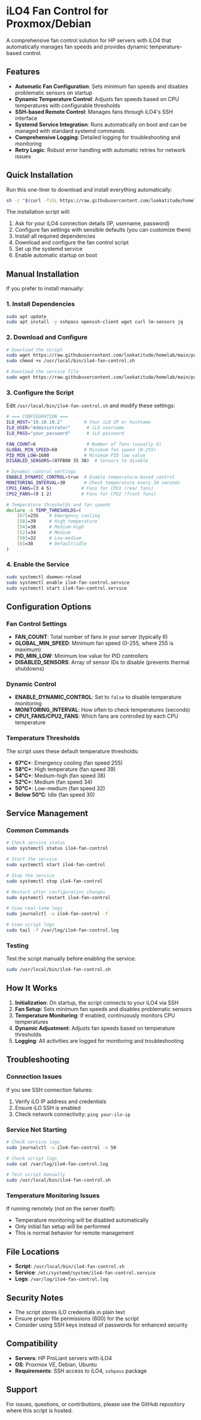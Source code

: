 # iLO4 Fan Control for Proxmox/Debian

A comprehensive fan control solution for HP servers with iLO4 that automatically manages fan speeds and provides dynamic temperature-based control.

## Features

- **Automatic Fan Configuration**: Sets minimum fan speeds and disables problematic sensors on startup
- **Dynamic Temperature Control**: Adjusts fan speeds based on CPU temperatures with configurable thresholds
- **SSH-based Remote Control**: Manages fans through iLO4's SSH interface
- **Systemd Service Integration**: Runs automatically on boot and can be managed with standard systemd commands
- **Comprehensive Logging**: Detailed logging for troubleshooting and monitoring
- **Retry Logic**: Robust error handling with automatic retries for network issues

## Quick Installation

Run this one-liner to download and install everything automatically:

```bash
sh -c "$(curl -fsSL https://raw.githubusercontent.com/lookatitude/homelab/main/proxmox/ilo4/install.sh)"
```

The installation script will:
1. Ask for your iLO4 connection details (IP, username, password)
2. Configure fan settings with sensible defaults (you can customize them)
3. Install all required dependencies
4. Download and configure the fan control script
5. Set up the systemd service
6. Enable automatic startup on boot

## Manual Installation

If you prefer to install manually:

### 1. Install Dependencies

```bash
sudo apt update
sudo apt install -y sshpass openssh-client wget curl lm-sensors jq
```

### 2. Download and Configure

```bash
# Download the script
sudo wget https://raw.githubusercontent.com/lookatitude/homelab/main/proxmox/ilo4/ilo4-fan-control.sh -O /usr/local/bin/ilo4-fan-control.sh
sudo chmod +x /usr/local/bin/ilo4-fan-control.sh

# Download the service file
sudo wget https://raw.githubusercontent.com/lookatitude/homelab/main/proxmox/ilo4/ilo4-fan-control.service -O /etc/systemd/system/ilo4-fan-control.service
```

### 3. Configure the Script

Edit `/usr/local/bin/ilo4-fan-control.sh` and modify these settings:

```bash
# === CONFIGURATION ===
ILO_HOST="10.10.10.2"        # Your iLO IP or hostname
ILO_USER="Administrator"      # iLO username
ILO_PASS="your_password"      # iLO password

FAN_COUNT=6                   # Number of fans (usually 6)
GLOBAL_MIN_SPEED=60          # Minimum fan speed (0-255)
PID_MIN_LOW=1600             # Minimum PID low value
DISABLED_SENSORS=(07FB00 35 38)  # Sensors to disable

# Dynamic control settings
ENABLE_DYNAMIC_CONTROL=true  # Enable temperature-based control
MONITORING_INTERVAL=30       # Check temperature every 30 seconds
CPU1_FANS=(3 4 5)           # Fans for CPU1 (rear fans)
CPU2_FANS=(0 1 2)           # Fans for CPU2 (front fans)

# Temperature thresholds and fan speeds
declare -A TEMP_THRESHOLDS=(
    [67]=255    # Emergency cooling
    [58]=39     # High temperature
    [54]=38     # Medium-high
    [52]=34     # Medium
    [50]=32     # Low-medium
    [0]=30      # Default/idle
)
```

### 4. Enable the Service

```bash
sudo systemctl daemon-reload
sudo systemctl enable ilo4-fan-control.service
sudo systemctl start ilo4-fan-control.service
```

## Configuration Options

### Fan Control Settings

- **FAN_COUNT**: Total number of fans in your server (typically 6)
- **GLOBAL_MIN_SPEED**: Minimum fan speed (0-255, where 255 is maximum)
- **PID_MIN_LOW**: Minimum low value for PID controllers
- **DISABLED_SENSORS**: Array of sensor IDs to disable (prevents thermal shutdowns)

### Dynamic Control

- **ENABLE_DYNAMIC_CONTROL**: Set to `false` to disable temperature monitoring
- **MONITORING_INTERVAL**: How often to check temperatures (seconds)
- **CPU1_FANS/CPU2_FANS**: Which fans are controlled by each CPU temperature

### Temperature Thresholds

The script uses these default temperature thresholds:
- **67°C+**: Emergency cooling (fan speed 255)
- **58°C+**: High temperature (fan speed 39)
- **54°C+**: Medium-high (fan speed 38)
- **52°C+**: Medium (fan speed 34)
- **50°C+**: Low-medium (fan speed 32)
- **Below 50°C**: Idle (fan speed 30)

## Service Management

### Common Commands

```bash
# Check service status
sudo systemctl status ilo4-fan-control

# Start the service
sudo systemctl start ilo4-fan-control

# Stop the service
sudo systemctl stop ilo4-fan-control

# Restart after configuration changes
sudo systemctl restart ilo4-fan-control

# View real-time logs
sudo journalctl -u ilo4-fan-control -f

# View script logs
sudo tail -f /var/log/ilo4-fan-control.log
```

### Testing

Test the script manually before enabling the service:

```bash
sudo /usr/local/bin/ilo4-fan-control.sh
```

## How It Works

1. **Initialization**: On startup, the script connects to your iLO4 via SSH
2. **Fan Setup**: Sets minimum fan speeds and disables problematic sensors
3. **Temperature Monitoring**: If enabled, continuously monitors CPU temperatures
4. **Dynamic Adjustment**: Adjusts fan speeds based on temperature thresholds
5. **Logging**: All activities are logged for monitoring and troubleshooting

## Troubleshooting

### Connection Issues

If you see SSH connection failures:
1. Verify iLO IP address and credentials
2. Ensure iLO SSH is enabled
3. Check network connectivity: `ping your-ilo-ip`

### Service Not Starting

```bash
# Check service logs
sudo journalctl -u ilo4-fan-control -n 50

# Check script logs
sudo cat /var/log/ilo4-fan-control.log

# Test script manually
sudo /usr/local/bin/ilo4-fan-control.sh
```

### Temperature Monitoring Issues

If running remotely (not on the server itself):
- Temperature monitoring will be disabled automatically
- Only initial fan setup will be performed
- This is normal behavior for remote management

## File Locations

- **Script**: `/usr/local/bin/ilo4-fan-control.sh`
- **Service**: `/etc/systemd/system/ilo4-fan-control.service`
- **Logs**: `/var/log/ilo4-fan-control.log`

## Security Notes

- The script stores iLO credentials in plain text
- Ensure proper file permissions (600) for the script
- Consider using SSH keys instead of passwords for enhanced security

## Compatibility

- **Servers**: HP ProLiant servers with iLO4
- **OS**: Proxmox VE, Debian, Ubuntu
- **Requirements**: SSH access to iLO4, `sshpass` package

## Support

For issues, questions, or contributions, please use the GitHub repository where this script is hosted.
